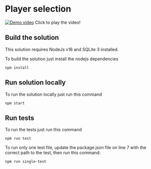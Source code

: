 # Player selection
[![Demo video](https://img.youtube.com/vi/P-iwyre0OLo/0.jpg)](https://www.youtube.com/watch?v=P-iwyre0OLo)
Click to play the video!

## Build the solution
This solution requires NodeJs v16 and SQLite 3 installed.

To build the solution just install the nodejs dependencies
```shell
npm install
```

## Run solution locally
To run the solution locally just run this command

```shell
npm start
```

## Run tests
To run the tests just run this command

```shell
npm run test
```

To run only one test file, update the package.json file on line 7 with the correct path to the test, then run this command:

```shell
npm run single-test
```
